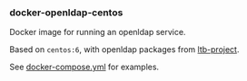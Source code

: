 ### docker-openldap-centos

Docker image for running an openldap service.

Based on ```centos:6```, with openldap packages from [ltb-project](http://ltb-project.org/).

See [docker-compose.yml](./docker-compose.yml) for examples.

